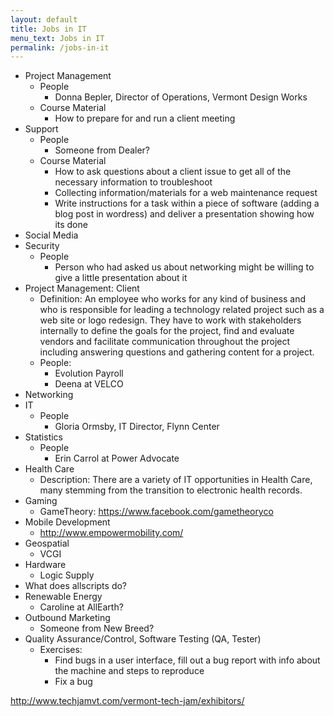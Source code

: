 ```yaml
---
layout: default
title: Jobs in IT
menu_text: Jobs in IT
permalink: /jobs-in-it
---
```


- Project Management 
    - People
        - Donna Bepler, Director of Operations, Vermont Design Works
    - Course Material
        - How to prepare for and run a client meeting
- Support
    - People
        - Someone from Dealer?
    - Course Material
        - How to ask questions about a client issue to get all of the necessary information to troubleshoot
        - Collecting information/materials for a web maintenance request
        - Write instructions for a task within a piece of software (adding a blog post in wordress) and deliver a presentation showing how its done
- Social Media 
- Security
    - People
        - Person who had asked us about networking might be willing to give a little presentation about it
- Project Management: Client
    - Definition: An employee who works for any kind of business and who is responsible for leading a technology related project such as 
    a web site or logo redesign. They have to work with stakeholders internally to define the goals for the project, find and evaluate vendors
    and facilitate communication throughout the project including answering questions and gathering content for a project.
    - People: 
        - Evolution Payroll
        - Deena at VELCO
- Networking
- IT
    - People
        - Gloria Ormsby, IT Director, Flynn Center
- Statistics
    - People
        - Erin Carrol at Power Advocate
- Health Care
    - Description: There are a variety of IT opportunities in Health Care, many stemming from the transition to electronic health records.
- Gaming
    - GameTheory: https://www.facebook.com/gametheoryco
- Mobile Development
    - http://www.empowermobility.com/
- Geospatial
    - VCGI
- Hardware
    - Logic Supply
- What does allscripts do?
- Renewable Energy
    - Caroline at AllEarth?
- Outbound Marketing
    - Someone from New Breed?
- Quality Assurance/Control, Software Testing (QA, Tester)
    - Exercises:
        - Find bugs in a user interface, fill out a bug report with info about the machine and steps to reproduce
        - Fix a bug

http://www.techjamvt.com/vermont-tech-jam/exhibitors/
